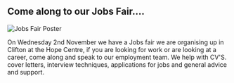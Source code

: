 ## Come along to our Jobs Fair....

![Jobs Fair Poster](/images/jobs-fair-poster.png "Jobs Fair Poster")

On Wednesday 2nd November we have a Jobs fair we are organising up in Clifton at the Hope Centre, if you are looking for work or are looking at a career, come along and speak to our employment team. We help with CV'S. cover letters, interview techniques, applications for jobs and general advice and support.
